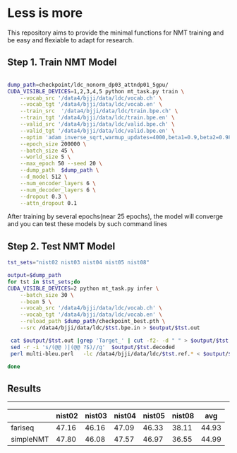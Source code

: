 # Less is more

This repository aims to provide the minimal functions for NMT training and be easy  and flexiable to adapt for research.

## Step 1. Train NMT Model 

```bash 

dump_path=checkpoint/ldc_nonorm_dp03_attndp01_5gpu/
CUDA_VISIBLE_DEVICES=1,2,3,4,5 python mt_task.py train \
    --vocab_src '/data4/bjji/data/ldc/vocab.ch' \
    --vocab_tgt '/data4/bjji/data/ldc/vocab.en' \
    --train_src  '/data4/bjji/data/ldc/train.bpe.ch' \
    --train_tgt '/data4/bjji/data/ldc/train.bpe.en' \
    --valid_src '/data4/bjji/data/ldc/valid.bpe.ch' \
    --valid_tgt '/data4/bjji/data/ldc/valid.bpe.en' \
    --optim 'adam_inverse_sqrt,warmup_updates=4000,beta1=0.9,beta2=0.98,lr=0.0005' \
    --epoch_size 200000 \
    --batch_size 45 \
    --world_size 5 \
    --max_epoch 50 --seed 20 \
    --dump_path  $dump_path \
    --d_model 512 \
    --num_encoder_layers 6 \
    --num_decoder_layers 6 \
    --dropout 0.3 \
    --attn_dropout 0.1

```

After training by several epochs(near 25 epochs), the model will converge and you can test these models by such command lines

## Step 2. Test NMT Model
```bash
tst_sets="nist02 nist03 nist04 nist05 nist08"

output=$dump_path
for tst in $tst_sets;do
CUDA_VISIBLE_DEVICES=2 python mt_task.py infer \
    --batch_size 30 \
    --beam 5 \
    --vocab_src '/data4/bjji/data/ldc/vocab.ch' \
    --vocab_tgt '/data4/bjji/data/ldc/vocab.en' \
    --reload_path $dump_path/checkpoint_best.pth \
    --src /data4/bjji/data/ldc/$tst.bpe.in > $output/$tst.out

 cat $output/$tst.out |grep 'Target_' | cut -f2- -d " " > $output/$tst.decoded
 sed -r -i 's/(@@ )|(@@ ?$)//g'  $output/$tst.decoded
 perl multi-bleu.perl   -lc /data4/bjji/data/ldc/$tst.ref.* < $output/$tst.decoded

done
```

## Results
***

||nist02 | nist03 | nist04 |nist05 |nist08 | avg|
|---|---- | --- | ---| ---    | ---   | ----|
|fariseq| 47.16| 46.16 | 47.09|46.33    | 38.11   | 44.93 |
|simpleNMT| 47.80| 46.08 | 47.57|46.97    | 36.55   | 44.99 |

